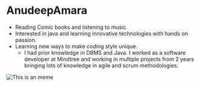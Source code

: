 # AnudeepAmara

* Reading Comic books and listening to music.
* Interested in java and learning innovative technologies with hands on passion.
* Learning new ways to make coding style unique.
  * I had prior knowledge in DBMS and Java. I worked as a software developer at Mindtree and
    working in multiple projects from 2 years bringing lots of knowledge in agile and scrum methodologies.

![This is an meme](https://www.letseatcake.com/wp-content/uploads/2021/07/funny-memes-12.jpg)